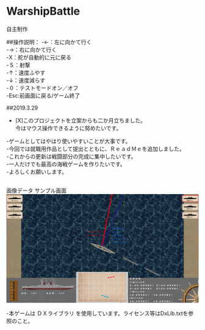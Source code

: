 # WarshipBattle  
自主制作  

##操作説明：
-←：左に向かて行く  
-→：右に向かて行く  
-Ⅹ：舵が自動的に元に戻る  
-Ｓ：射撃  
-↑：速度ふやす  
-↓：速度減らす  
-０：テストモードオン／オフ  
-Esc:前画面に戻る/ゲーム終了  

##2019.3.29  
- [X]このプロジェクトを立案からも二か月立ちました。  
今はマウス操作できるように努めたいです。  

-ゲームとしてはやはり使いやすいことが大事です。  
-今回では就職用作品として提出とともに、ＲｅａｄＭｅを追加しました。  
-これからの更新は戦闘部分の完成に集中したいです。  
-一人だけでも最高の海戦ゲームを作りたいです。  
-よろしくお願いします。  

##
画像データ
サンプル画面
![Alt text](ゲーム発想/ゲームサンプル画面.jpg) 

-本ゲームは ＤＸライブラリ を使用しています。ライセンス等はDxLib.txtを参照のこと。

